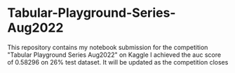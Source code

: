 # Tabular-Playground-Series-Aug2022
This repository contains my notebook submission  for the competition "Tabular Playground Series Aug2022" on Kaggle
I achieved the auc score of 0.58296 on 26% test dataset. It will be updated as the competition closes
